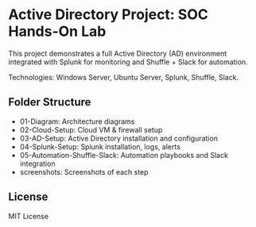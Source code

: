 # Active Directory Project: SOC Hands-On Lab

This project demonstrates a full Active Directory (AD) environment integrated with Splunk for monitoring and Shuffle + Slack for automation.

Technologies: Windows Server, Ubuntu Server, Splunk, Shuffle, Slack.

## Folder Structure
- 01-Diagram: Architecture diagrams
- 02-Cloud-Setup: Cloud VM & firewall setup
- 03-AD-Setup: Active Directory installation and configuration
- 04-Splunk-Setup: Splunk installation, logs, alerts
- 05-Automation-Shuffle-Slack: Automation playbooks and Slack integration
- screenshots: Screenshots of each step

## License
MIT License
